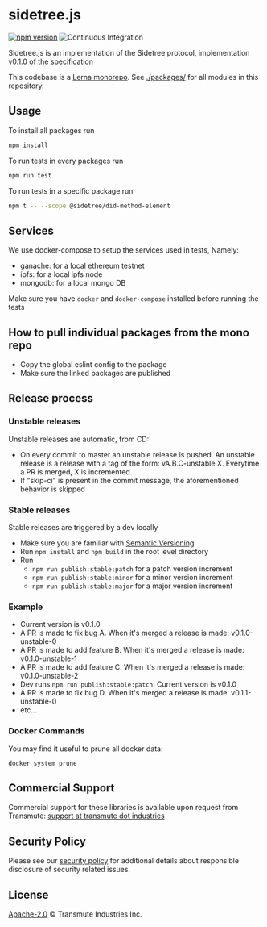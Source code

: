 # sidetree.js

[![npm version](https://badge.fury.io/js/sidetree.js.svg)](https://badge.fury.io/js/sidetree.js) ![Continuous Integration](https://github.com/transmute-industries/sidetree.js/workflows/CI/badge.svg)

Sidetree.js is an implementation of the Sidetree protocol, implementation [v0.1.0 of the specification](https://web.archive.org/web/20200721150053/https://identity.foundation/sidetree/spec/v0.1.0/)

This codebase is a [Lerna monorepo](https://github.com/lerna/lerna). See [./packages/](https://github.com/transmute-industries/sidetree.js/tree/master/packages) for all modules in this repository.

## Usage

To install all packages run

```bash
npm install
```

To run tests in every packages run

```bash
npm run test
```

To run tests in a specific package run

```bash
npm t -- --scope @sidetree/did-method-element
```

## Services

We use docker-compose to setup the services used in tests, Namely:

- ganache: for a local ethereum testnet
- ipfs: for a local ipfs node
- mongodb: for a local mongo DB

Make sure you have `docker` and `docker-compose` installed before running the tests

## How to pull individual packages from the mono repo

- Copy the global eslint config to the package
- Make sure the linked packages are published

## Release process

### Unstable releases

Unstable releases are automatic, from CD:

- On every commit to master an unstable release is pushed. An unstable release is a release with a tag of the form: vA.B.C-unstable.X. Everytime a PR is merged, X is incremented.
- If "skip-ci" is present in the commit message, the aforementioned behavior is skipped

### Stable releases

Stable releases are triggered by a dev locally

- Make sure you are familiar with [Semantic Versioning](https://semver.org/)
- Run `npm install` and `npm build` in the root level directory
- Run
  - `npm run publish:stable:patch` for a patch version increment
  - `npm run publish:stable:minor` for a minor version increment
  - `npm run publish:stable:major` for a major version increment

### Example

- Current version is v0.1.0
- A PR is made to fix bug A. When it's merged a release is made: v0.1.0-unstable-0
- A PR is made to add feature B. When it's merged a release is made: v0.1.0-unstable-1
- A PR is made to add feature C. When it's merged a release is made: v0.1.0-unstable-2
- Dev runs `npm run publish:stable:patch`. Current version is v0.1.0
- A PR is made to fix bug D. When it's merged a release is made: v0.1.1-unstable-0
- etc...

### Docker Commands

You may find it useful to prune all docker data:

```
docker system prune
```

## Commercial Support

Commercial support for these libraries is available upon request from
Transmute: [support at transmute dot industries](mailto:support@transmute.industries)

## Security Policy

Please see our [security policy](./SECURITY.md) for additional details about responsible disclosure of security related issues.

## License

[Apache-2.0](./LICENSE) © Transmute Industries Inc.
